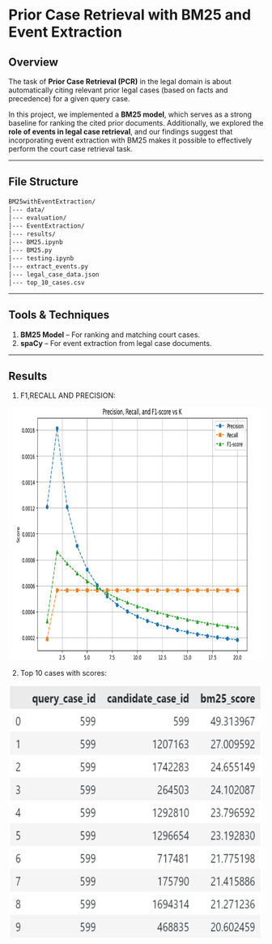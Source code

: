 # Prior Case Retrieval with BM25 and Event Extraction

## Overview
The task of **Prior Case Retrieval (PCR)** in the legal domain is about automatically citing relevant prior legal cases (based on facts and precedence) for a given query case.  

In this project, we implemented a **BM25 model**, which serves as a strong baseline for ranking the cited prior documents. Additionally, we explored the **role of events in legal case retrieval**, and our findings suggest that incorporating event extraction with BM25 makes it possible to effectively perform the court case retrieval task.

---

## File Structure
```
BM25withEventExtraction/
│--- data/
│--- evaluation/
│--- EventExtraction/
│--- results/
│--- BM25.ipynb
│--- BM25.py
│--- testing.ipynb
│--- extract_events.py
│--- legal_case_data.json
│--- top_10_cases.csv
```

---

## Tools & Techniques
1. **BM25 Model** – For ranking and matching court cases.
2. **spaCy** – For event extraction from legal case documents.

---

## Results
1. F1,RECALL AND PRECISION:
<img src="BM25withEventExtraction/images/image2.png" alt="fw" width="500" height="500">

2. Top 10 cases with scores:
<img src="BM25withEventExtraction/images/image1.png" alt="Demo Screenshot" width="500" height="500">

